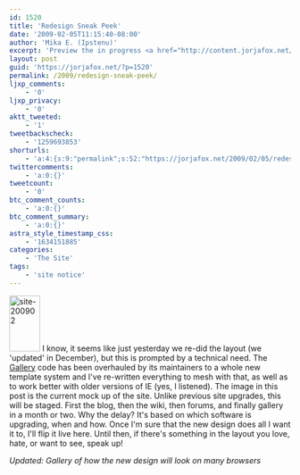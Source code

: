```yaml
---
id: 1520
title: 'Redesign Sneak Peek'
date: '2009-02-05T11:15:40-08:00'
author: 'Mika E. (Ipstenu)'
excerpt: 'Preview the in progress <a href="http://content.jorjafox.net/blog/site-200902.png">new JFO design</a>.'
layout: post
guid: 'https://jorjafox.net/?p=1520'
permalink: /2009/redesign-sneak-peek/
ljxp_comments:
    - '0'
ljxp_privacy:
    - '0'
aktt_tweeted:
    - '1'
tweetbackscheck:
    - '1259693853'
shorturls:
    - 'a:4:{s:9:"permalink";s:52:"https://jorjafox.net/2009/02/05/redesign-sneak-peek/";s:7:"tinyurl";s:25:"http://tinyurl.com/afyd49";s:4:"isgd";s:18:"http://is.gd/53pJF";s:5:"bitly";s:20:"http://bit.ly/8Mv9l0";}'
twittercomments:
    - 'a:0:{}'
tweetcount:
    - '0'
btc_comment_counts:
    - 'a:0:{}'
btc_comment_summary:
    - 'a:0:{}'
astra_style_timestamp_css:
    - '1634151885'
categories:
    - 'The Site'
tags:
    - 'site notice'
---
```


<img src="//static.jorjafox.net/wordpress/2009/02/site-200902-55x100.png" alt="site-200902" title="site-200902" width="55" height="100" class="alignleft size-thumbnail wp-image-1521" /> I know, it seems like just yesterday we re-did the layout (we 'updated' in December), but this is prompted by a technical need.  The <a href="http://gallery.menalto.com/">Gallery</a> code has been overhauled by its maintainers to a whole new template system and I've re-written everything to mesh with that, as well as to work better with older versions of IE (yes, I listened). The image in this post is the current mock up of the site. Unlike previous site upgrades, this will be staged. First the blog, then the wiki, then forums, and finally gallery in a month or two. Why the delay?  It's based on which software is upgrading, when and how.  Once I'm sure that the new design does all I want it to, I'll flip it live here. Until then, if there's something in the layout you love, hate, or want to see, speak up!

<em>Updated: Gallery of how the new design will look on many browsers</em>
